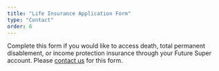```yaml
---
title: "Life Insurance Application Form"
type: "Contact"
order: 6
---
```


Complete this form if you would like to access death, total permanent disablement, or income protection insurance through your Future Super account. Please [contact us](/contact-us) for this form.
